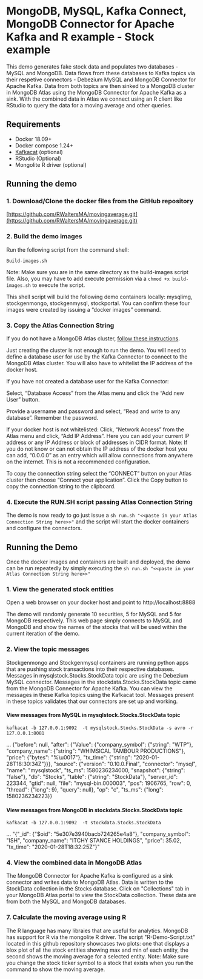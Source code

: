 # MongoDB, MySQL, Kafka Connect, MongoDB Connector for Apache Kafka and R example - Stock example

This demo generates fake stock data and populates two databases - MySQL and MongoDB.  Data flows from these databases to Kafka topics via their respetive connectors - Debezium MySQL and MongoDB Connector for Apache Kafka.  Data from both topics are  then sinked to a MongoDB cluster in MongoDB Atlas using the MongoDB Connector for Apache Kafka as a sink.  With the combined data in Atlas we connect using an R client like RStudio to query the data for a moving average and other queries.

## Requirements
  - Docker 18.09+
  - Docker compose 1.24+
  - [Kafkacat](https://github.com/edenhill/kafkacat) (optional)
  - RStudio (Optional)
  - Mongolite R driver (optional)

## Running the demo
### 1. Download/Clone the docker files from the GitHub repository

[https://github.com/RWaltersMA/movingaverage.git](https://github.com/RWaltersMA/movingaverage.git)

### 2. Build the demo images

Run the following script from the command shell:

`Build-images.sh`

Note: Make sure you are in the same directory as the build-images script file.  Also, you may have to add execute permission via a `chmod +x build-images.sh` to execute the script.

This shell script will build the following demo containers locally: mysqlimg, stockgenmongo, stockgenmysql, stockportal.  You can confirm these four images were created by issuing a “docker images” command.

### 3. Copy the Atlas Connection String

If you do not have a MongoDB Atlas cluster, [follow these instructions](https://docs.atlas.mongodb.com/getting-started/).

Just creating the cluster is not enough to run the demo.  You will need to define a database user for use by the Kafka Connector to connect to the MongoDB Atlas cluster.  You will also have to whitelist the IP address of the docker host.

If you have not created a database user for the Kafka Connector:

Select, “Database Access” from the Atlas menu and click the “Add new User” button.  

Provide a username and password and select, “Read and write to any database”.  Remember the password.

If your docker host is not whitelisted:
Click, “Network Access” from the Atlas menu and click, “Add IP Address”.  Here you can add your current IP address or any IP Address or block of addresses in CIDR format.  Note: If you do not know or can not obtain the IP address of the docker host you can add, “0.0.0.0” as an entry which will allow connections from anywhere on the internet.  This is not a recommended configuration.

To copy the connection string select the “CONNECT” button on your Atlas cluster then choose “Connect your application”.  Click the Copy button to copy the connection string to the clipboard.</p>

### 4. Execute the RUN.SH script passing Atlas Connection String

The demo is now ready to go just issue a `sh run.sh "<<paste in your Atlas Connection String here>>"` and the script will start the docker containers and configure the connectors.

## Running the Demo

Once the docker images and containers are built and deployed, the demo can be run repeatedly by simply executing the `sh run.sh "<<paste in your Atlas Connection String here>>"`

### 1. View the generated stock entities 

Open a web browser on your docker host and point to http://localhost:8888

The demo will randomly generate 10 securities, 5 for MySQL and 5 for MongoDB respectively.  This web page simply connects to MySQL and MongoDB and show the names of the stocks that will be used within the current iteration of the demo.

### 2. View the topic messages

Stockgenmongo and Stockgenmysql containers are running python apps that are pushing stock transactions into their respective databases.  Messages in mysqlstock.Stocks.StockData topic are using the Debezium MySQL connector.  Messages in the stockdata.Stocks.StockData topic came from the MongoDB Connector for Apache Kafka.  You can view the messages in these Kafka topics using the Kafkacat tool.  Messages present in these topics validates that our connectors are set up and working.

#### View messages from MySQL in mysqlstock.Stocks.StockData topic
`kafkacat -b 127.0.0.1:9092  -t mysqlstock.Stocks.StockData -s avro -r 127.0.0.1:8081`

...
{"before": null, "after": {"Value": {"company_symbol": {"string": "WTP"}, "company_name": {"string": "WHIMSICAL TAMBOUR PRODUCTIONS"}, "price": {"bytes": "%\u0017"}, "tx_time": {"string": "2020-01-28T18:30:34Z"}}}, "source": {"version": "0.10.0.Final", "connector": "mysql", "name": "mysqlstock", "ts_ms": 1580236234000, "snapshot": {"string": "false"}, "db": "Stocks", "table": {"string": "StockData"}, "server_id": 223344, "gtid": null, "file": "mysql-bin.000003", "pos": 1906765, "row": 0, "thread": {"long": 9}, "query": null}, "op": "c", "ts_ms": {"long": 1580236234223}}

#### View messages from MongoDB in stockdata.Stocks.StockData topic
`kafkacat -b 127.0.0.1:9092  -t stockdata.Stocks.StockData`

…
"{\"_id\": {\"$oid\": \"5e307e3940bacb724265e4a8\"}, \"company_symbol\": \"ISH\", \"company_name\": \"ITCHY STANCE HOLDINGS\", \"price\": 35.02, \"tx_time\": \"2020-01-28T18:32:25Z\"}"

### 4. View the combined data in MongoDB Atlas

The MongoDB Connector for Apache Kafka is configured as a sink connector and writes data to MongoDB Atlas.  Data is written to the StockData collection in the Stocks database.  Click on "Collections" tab in your MongoDB Atlas portal to view the StockData collection. These data are from both the MySQL and MongoDB databases.

### 7. Calculate the moving average using R

The R language has many libraies that are useful for analytics.  MongoDB has support for R via the mongolite R driver.  The script "R-Demo-Script.txt" located in this github repository showcases two plots: one that displays a blox plot of all the stock entities showing max and min of each entity, the second shows the moving average for a selected entity.  Note:  Make sure you change the stock ticker symbol to a stock that exists when you run the command to show the moving average.

